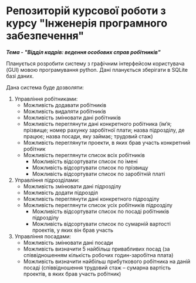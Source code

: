 # Репозиторій курсової роботи з курсу "Інженерія програмного забезпечення"

***Тема - "Відділ кадрів: ведення особових справ робітників"***

Планується розробити систему з графічним інтерфейсом користувача (GUI) мовою програмування python.
Дані планується зберігати в SQLite базі даних.

Дана система буде дозволяти:
1. Управління робітниками:
   - Можливість додавати робітників 
   - Можливість видаляти робітників 
   - Можливість змінювати дані робітників 
   - Можливість переглянути дані конкретного робітника (ім’я; прізвище; номер рахунку заробітної плати; назва підрозділу, де працює; назва посади, яку займає; трудовий стаж)
   - Можливість переглянути проекти, в яких брав участь конкретний робітник 
   - Можливість переглянути список всіх робітників 
     - Можливість відсортувати список по імені 
     - Можливість відсортувати список по прізвищу 
     - Можливість відсортувати список по заробітній платі
2. Управління підрозділами:
   - Можливість змінювати дані підрозділу 
   - Можливість додати підрозділ 
   - Можливість переглянути дані конкретного підрозділу 
   - Можливість переглянути список усіх робітників підрозділу 
     - Можливість відсортувати список по посаді робітників підрозділу 
     - Можливість відсортувати список по сумарній вартості проектів, у яких він брав участь
3. Управління посадами:
   - Можливість змінювати дані посади 
   - Можливість визначити 5 найбільш привабливих посад (за співвідношенням кількість робочих годин-заробітна плата)
   - Можливість визначити найбільш прибуткового робітника на даній посаді (співвідношення трудовий стаж – сумарна вартість проектів, в яких брав участь робітник)
